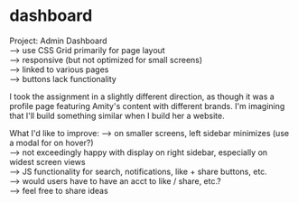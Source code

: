 # dashboard  
Project: Admin Dashboard    
--> use CSS Grid primarily for page layout  
--> responsive (but not optimized for small screens)  
--> linked to various pages  
--> buttons lack functionality  
  
I took the assignment in a slightly different direction, as though it was a profile page featuring Amity's content with different brands. I'm imagining that I'll build something similar when I build her a website.
  
  
What I'd like to improve:
--> on smaller screens, left sidebar minimizes (use a modal for on hover?)  
--> not exceedingly happy with display on right sidebar, especially on widest screen views  
--> JS functionality for search, notifications, like + share buttons, etc.  
--> would users have to have an acct to like / share, etc.?  
--> feel free to share ideas  